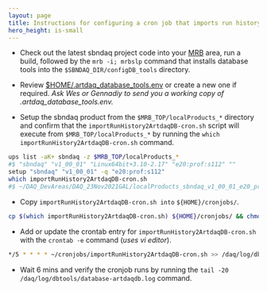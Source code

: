 ```yaml
---
layout: page
title: Instructions for configuring a cron job that imports run history records from /daq/run_records/ into ArtdaqDB.
hero_height: is-small
---
```


* Check out the latest sbndaq project code into your [MRB](https://sbnsoftware.github.io/sbn_online_wiki/Installation) area, run a build, followed by the ```mrb -i; mrbslp``` command that installs database tools into the ```$SBNDAQ_DIR/configDB_tools``` directory.

* Review [$HOME/.artdaq_database_tools.env](https://github.com/SBNSoftware/sbndaq/blob/feature/dbtools/configDB_tools/config/artdaq_database_tools.env.example) or create a new one if required. _Ask Wes or Gennadiy to send you a working copy of .artdaq_database_tools.env._

* Setup the sbndaq product from the ```$MRB_TOP/localProducts_*``` directory and confirm that the ```importRunHistory2ArtdaqDB-cron.sh``` script will execute from ```$MRB_TOP/localProducts_*```  by running the ```which importRunHistory2ArtdaqDB-cron.sh``` command.

```bash
ups list -aK+ sbndaq -z $MRB_TOP/localProducts_*
#$ "sbndaq" "v1_00_01" "Linux64bit+3.10-2.17" "e20:prof:s112" ""
setup "sbndaq" "v1_00_01" -q "e20:prof:s112"
which importRunHistory2ArtdaqDB-cron.sh
#$ ~/DAQ_DevAreas/DAQ_23Nov2021GAL/localProducts_sbndaq_v1_00_01_e20_prof_s112/sbndaq/v1_00_01/configDB_tools/importRunHistory2ArtdaqDB-cron.sh
```

* Copy ```importRunHistory2ArtdaqDB-cron.sh into``` ```${HOME}/cronjobs/```.

```bash
cp $(which importRunHistory2ArtdaqDB-cron.sh) ${HOME}/cronjobs/ && chmod a+rx ${HOME}/cronjobs/importRunHistory2ArtdaqDB-cron.sh
```

* Add or update the crontab entry for ```importRunHistory2ArtdaqDB-cron.sh``` with the ```crontab -e``` command (_uses vi editor_).
 
```bash
*/5 * * * * ~/cronjobs/importRunHistory2ArtdaqDB-cron.sh >> /daq/log/dbtools/database-artdaqdb.log 2>&1
```

* Wait 6 mins and verify the cronjob runs by running the ```tail -20 /daq/log/dbtools/database-artdaqdb.log``` command.
